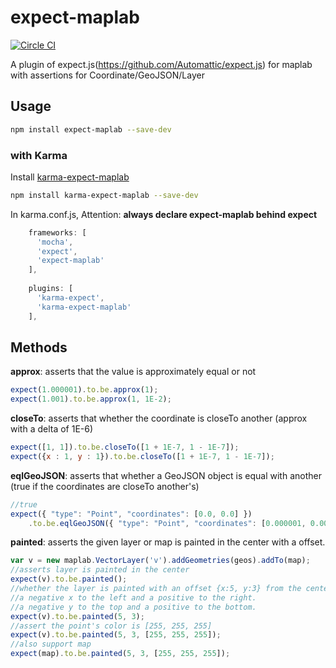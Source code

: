 # expect-maplab

[![Circle CI](https://circleci.com/gh/maplab/expect-maplab.svg?style=shield)](https://circleci.com/gh/maplab/expect-maplab)

A plugin of expect.js(https://github.com/Automattic/expect.js) for maplab with assertions for Coordinate/GeoJSON/Layer

## Usage

```bash
npm install expect-maplab --save-dev
```

### with Karma
Install [karma-expect-maplab](https://github.com/thiswildidea/karma-expect-maplab)
```bash
npm install karma-expect-maplab --save-dev
```
In karma.conf.js, Attention: **always declare expect-maplab behind expect**
```javascript
    frameworks: [
      'mocha',
      'expect',
      'expect-maplab'
    ],
    
    plugins: [
      'karma-expect',
      'karma-expect-maplab'
    ],
```


## Methods

**approx**: asserts that the value is approximately equal or not

```js
expect(1.000001).to.be.approx(1);
expect(1.001).to.be.approx(1, 1E-2);
```

**closeTo**: asserts that whether the coordinate is closeTo another (approx with a delta of 1E-6)

```js
expect([1, 1]).to.be.closeTo([1 + 1E-7, 1 - 1E-7]);
expect({x : 1, y : 1}).to.be.closeTo([1 + 1E-7, 1 - 1E-7]);
```

**eqlGeoJSON**: asserts that whether a GeoJSON object is equal with another (true if the coordinates are closeTo another's)

```js
//true
expect({ "type": "Point", "coordinates": [0.0, 0.0] })
    .to.be.eqlGeoJSON({ "type": "Point", "coordinates": [0.000001, 0.000001] });
```

**painted**: asserts the given layer or map is painted in the center with a offset.

```js
var v = new maplab.VectorLayer('v').addGeometries(geos).addTo(map);
//asserts layer is painted in the center
expect(v).to.be.painted();
//whether the layer is painted with an offset {x:5, y:3} from the center.
//a negative x to the left and a positive to the right.
//a negative y to the top and a positive to the bottom.
expect(v).to.be.painted(5, 3);
//assert the point's color is [255, 255, 255]
expect(v).to.be.painted(5, 3, [255, 255, 255]);
//also support map
expect(map).to.be.painted(5, 3, [255, 255, 255]);
```
